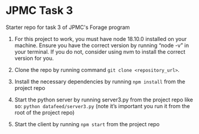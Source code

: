 # JPMC Task 3
Starter repo for task 3 of JPMC's Forage program

1. For this project to work, you must have node 18.10.0 installed on your machine. Ensure you have the correct version by running “node -v” in your terminal. If you do not, consider using nvm to install the correct version for you.
 
2. Clone the repo by running command `git clone <repository_url>`.

3. Install the necessary dependencies by running `npm install` from the project repo
 
4. Start the python server by running server3.py from the project repo like so: `python datafeed/server3.py` (note it’s important you run it from the root of the project repo)
 
5. Start the client by running `npm start` from the project repo
